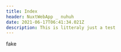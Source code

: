```yaml
---
title: Index
header: NuxtWebApp _ nuhuh
date: 2021-06-17T06:41:34.021Z
description: This is litteraly just a test
---
```

fake

